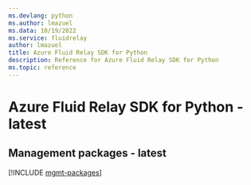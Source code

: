 ```yaml
---
ms.devlang: python
ms.author: lmazuel
ms.data: 10/19/2022
ms.service: fluidrelay
author: lmazuel
title: Azure Fluid Relay SDK for Python
description: Reference for Azure Fluid Relay SDK for Python
ms.topic: reference
---
```

# Azure Fluid Relay SDK for Python - latest

## Management packages - latest
[!INCLUDE [mgmt-packages](fluid-relay-mgmt-index.md)]